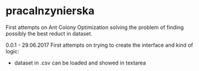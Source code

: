 # pracaInzynierska
First attempts on Ant Colony Optimization solving the problem of finding possibly the best reduct in dataset.

0.0.1 - 29.06.2017
First attempts on trying to create the interface and kind of logic:
- dataset in .csv can be loaded and showed in textarea

